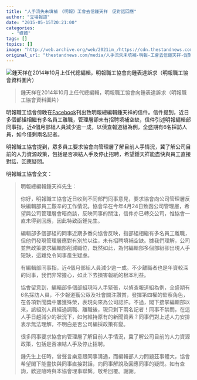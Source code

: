 ```yaml
---
title: "人手流失未填補　《明報》工會去信鍾天祥　促對話回應"
author: "立場報道"
date: "2015-05-15T20:21:00"
categories:
  - "媒體"
tags: []
topics: []
image: "http://web.archive.org/web/2021im_/https://cdn.thestandnews.com/media/photos/cache/1958103_263284203841534_330465338_n_zsxTF_1200x0.jpg"
original_url: "thestandnews.com/media/人手流失未填補-明報-工會去信鍾天祥-促對話回應"
---
```

![鍾天祥在2014年10月上任代總編輯，明報職工協會向鍾表達訴求（明報職工協會資料圖片）](http://web.archive.org/web/2021im_/https://cdn.thestandnews.com/media/photos/cache/1958103_263284203841534_330465338_n_zsxTF_1200x0.jpg)

> 鍾天祥在2014年10月上任代總編輯，明報職工協會向鍾表達訴求（明報職工協會資料圖片）

明報職工協會傍晚在[Facebook](http://web.archive.org/web/20210628195538/https://www.facebook.com/mingpaompsa?fref=ts)刊出致明報總編輯鍾天祥的信件。信件提到，近日多個部組相繼有多名員工離職，管理層卻未有招聘填補空缺，信件引述明報編輯部同事指，近4個月部組人員減少逾一成，以偵查報道組為例，全盛期有6名採訪人員，如今僅剩兩名記者。

明報職工協會提到，眾多員工要求協會向管理層了解目前人手情況，冀了解公司目前的人力資源政策，包括是否凍結人手及停止招聘，希望鍾天祥能盡快與員工直接對話，回應疑問。

明報職工協會全文：

> 明報總編輯鍾天祥先生：
> 
> 你好，明報職工協會近日收到不同部門同事意見，要求協會向公司管理層反映編輯部員工艱辛的工作情況。協會早在今年4月24日致函公司管理層，希望與公司管理層會晤商談，反映同事的關注，信件亦已轉交公司，惟協會一直未得到回應，因此特致函鍾先生。
> 
> 編輯部多個部組的同事近期多番向協會反映，指部組相繼有多名員工離職，但他們發現管理層應對有別於以往，未有招聘填補空缺。據我們理解，公司並無政策要求編輯部削減職位，既然如此，為何編輯部多個部組卻出現人手短缺，這難免令同事產生疑慮。
> 
> 有編輯部同事指，近4個月部組人員減少逾一成。不少離職者也是年資較深的同事，我們非常擔心，如此下去損害報紙的根本利益。
> 
> 協會留意到，編輯部多個部組現時人手緊張，以偵查報道組為例，全盛期有6名採訪人員，不少報道獲公眾及社會關注讚賞，發揮第四權的監察角色，在各項新聞獎中屢獲殊榮，表現向來為公司認許。不過，閣下接掌編輯部以來，該組別人員經過調職、離職後，現只剩下兩名記者！同事不禁問，在這人手日趨減少的狀況下，如何維持原有的新聞質素？同事們對上述人力安排表示無法理解，不明白是否公司編採政策有變。
> 
> 很多同事要求協會向管理層了解目前人手情況，冀了解公司目前的人力資源政策，包括是否凍結人手及停止招聘。
> 
> 鍾先生上任時，曾聲言樂意跟同事溝通，而編輯部人力問題茲事體大，協會希望閣下能盡快與同事直接對話，向同事解說及回應同事的疑問。如有查詢，歡迎隨時與本協會理事聯繫。敬希回覆。謝謝。